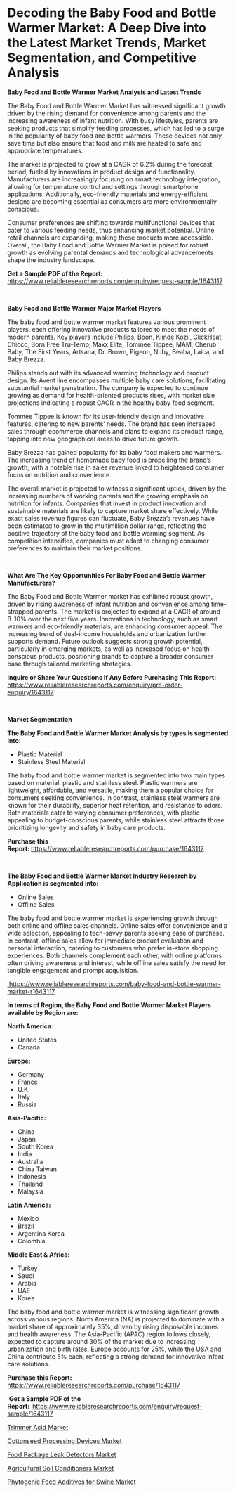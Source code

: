<p><h1>Decoding the Baby Food and Bottle Warmer Market: A Deep Dive into the Latest Market Trends, Market Segmentation, and Competitive Analysis</h1></p><p><strong>Baby Food and Bottle Warmer Market Analysis and Latest Trends</strong></p>
<p><p>The Baby Food and Bottle Warmer Market has witnessed significant growth driven by the rising demand for convenience among parents and the increasing awareness of infant nutrition. With busy lifestyles, parents are seeking products that simplify feeding processes, which has led to a surge in the popularity of baby food and bottle warmers. These devices not only save time but also ensure that food and milk are heated to safe and appropriate temperatures.</p><p>The market is projected to grow at a CAGR of 6.2% during the forecast period, fueled by innovations in product design and functionality. Manufacturers are increasingly focusing on smart technology integration, allowing for temperature control and settings through smartphone applications. Additionally, eco-friendly materials and energy-efficient designs are becoming essential as consumers are more environmentally conscious.</p><p>Consumer preferences are shifting towards multifunctional devices that cater to various feeding needs, thus enhancing market potential. Online retail channels are expanding, making these products more accessible. Overall, the Baby Food and Bottle Warmer Market is poised for robust growth as evolving parental demands and technological advancements shape the industry landscape.</p></p>
<p><strong>Get a Sample PDF of the Report:&nbsp;</strong> <a href="https://www.reliableresearchreports.com/enquiry/request-sample/1643117?utm_campaign=7&utm_medium=2&utm_source=Github&utm_content=ia&utm_term=28032025&utm_id=baby-food-and-bottle-warmer">https://www.reliableresearchreports.com/enquiry/request-sample/1643117</a></p>
<p>&nbsp;</p>
<p><strong>Baby Food and Bottle Warmer Major Market Players</strong></p>
<p><p>The baby food and bottle warmer market features various prominent players, each offering innovative products tailored to meet the needs of modern parents. Key players include Philips, Boon, Kiinde Kozii, ClickHeat, Chicco, Born Free Tru-Temp, Maxx Elite, Tommee Tippee, MAM, Cherub Baby, The First Years, Artsana, Dr. Brown, Pigeon, Nuby, Beaba, Laica, and Baby Brezza.</p><p>Philips stands out with its advanced warming technology and product design. Its Avent line encompasses multiple baby care solutions, facilitating substantial market penetration. The company is expected to continue growing as demand for health-oriented products rises, with market size projections indicating a robust CAGR in the healthy baby food segment.</p><p>Tommee Tippee is known for its user-friendly design and innovative features, catering to new parents’ needs. The brand has seen increased sales through ecommerce channels and plans to expand its product range, tapping into new geographical areas to drive future growth.</p><p>Baby Brezza has gained popularity for its baby food makers and warmers. The increasing trend of homemade baby food is propelling the brand’s growth, with a notable rise in sales revenue linked to heightened consumer focus on nutrition and convenience.</p><p>The overall market is projected to witness a significant uptick, driven by the increasing numbers of working parents and the growing emphasis on nutrition for infants. Companies that invest in product innovation and sustainable materials are likely to capture market share effectively. While exact sales revenue figures can fluctuate, Baby Brezza’s revenues have been estimated to grow in the multimillion dollar range, reflecting the positive trajectory of the baby food and bottle warming segment. As competition intensifies, companies must adapt to changing consumer preferences to maintain their market positions.</p></p>
<p>&nbsp;</p>
<p><strong>What Are The Key Opportunities For Baby Food and Bottle Warmer Manufacturers?</strong></p>
<p><p>The Baby Food and Bottle Warmer market has exhibited robust growth, driven by rising awareness of infant nutrition and convenience among time-strapped parents. The market is projected to expand at a CAGR of around 8-10% over the next five years. Innovations in technology, such as smart warmers and eco-friendly materials, are enhancing consumer appeal. The increasing trend of dual-income households and urbanization further supports demand. Future outlook suggests strong growth potential, particularly in emerging markets, as well as increased focus on health-conscious products, positioning brands to capture a broader consumer base through tailored marketing strategies.</p></p>
<p><strong>Inquire or Share Your Questions If Any Before Purchasing This Report:</strong> <a href="https://www.reliableresearchreports.com/enquiry/pre-order-enquiry/1643117?utm_campaign=7&utm_medium=2&utm_source=Github&utm_content=ia&utm_term=28032025&utm_id=baby-food-and-bottle-warmer">https://www.reliableresearchreports.com/enquiry/pre-order-enquiry/1643117</a></p>
<p>&nbsp;</p>
<p><strong>Market Segmentation</strong></p>
<p><strong>The Baby Food and Bottle Warmer Market Analysis by types is segmented into:</strong></p>
<p><ul><li>Plastic Material</li><li>Stainless Steel Material</li></ul></p>
<p><p>The baby food and bottle warmer market is segmented into two main types based on material: plastic and stainless steel. Plastic warmers are lightweight, affordable, and versatile, making them a popular choice for consumers seeking convenience. In contrast, stainless steel warmers are known for their durability, superior heat retention, and resistance to odors. Both materials cater to varying consumer preferences, with plastic appealing to budget-conscious parents, while stainless steel attracts those prioritizing longevity and safety in baby care products.</p></p>
<p><strong>Purchase this Report:&nbsp;</strong><a href="https://www.reliableresearchreports.com/purchase/1643117?utm_campaign=7&utm_medium=2&utm_source=Github&utm_content=ia&utm_term=28032025&utm_id=baby-food-and-bottle-warmer">https://www.reliableresearchreports.com/purchase/1643117</a></p>
<p>&nbsp;</p>
<p><strong>The Baby Food and Bottle Warmer Market Industry Research by Application is segmented into:</strong></p>
<p><ul><li>Online Sales</li><li>Offline Sales</li></ul></p>
<p><p>The baby food and bottle warmer market is experiencing growth through both online and offline sales channels. Online sales offer convenience and a wide selection, appealing to tech-savvy parents seeking ease of purchase. In contrast, offline sales allow for immediate product evaluation and personal interaction, catering to customers who prefer in-store shopping experiences. Both channels complement each other, with online platforms often driving awareness and interest, while offline sales satisfy the need for tangible engagement and prompt acquisition.</p></p>
<p><a href="https://www.reliableresearchreports.com/baby-food-and-bottle-warmer-market-r1643117?utm_campaign=7&utm_medium=2&utm_source=Github&utm_content=ia&utm_term=28032025&utm_id=baby-food-and-bottle-warmer">&nbsp;https://www.reliableresearchreports.com/baby-food-and-bottle-warmer-market-r1643117</a></p>
<p><strong>In terms of Region, the Baby Food and Bottle Warmer Market Players available by Region are:</strong></p>
<p>
    <p> <strong> North America: </strong>
        <ul>
            <li>United States</li>
            <li>Canada</li>
        </ul>
        </p> 
    <p> <strong> Europe: </strong>
        <ul>
            <li>Germany</li>
            <li>France</li>
            <li>U.K.</li>
            <li>Italy</li>
            <li>Russia</li>
        </ul>
        </p> 
    <p> <strong> Asia-Pacific: </strong>
        <ul>
            <li>China</li>
            <li>Japan</li>
            <li>South Korea</li>
            <li>India</li>
            <li>Australia</li>
            <li>China Taiwan</li>
            <li>Indonesia</li>
            <li>Thailand</li>
            <li>Malaysia</li>
        </ul>
        </p> 
    <p> <strong> Latin America: </strong>
        <ul>
            <li>Mexico</li>
            <li>Brazil</li>
            <li>Argentina Korea</li>
            <li>Colombia</li>
        </ul>
        </p> 
    <p> <strong> Middle East & Africa: </strong>
        <ul>
            <li>Turkey</li>
            <li>Saudi</li>
            <li>Arabia</li>
            <li>UAE</li>
            <li>Korea</li>
        </ul>
    </p>
    </p>
<p><p>The baby food and bottle warmer market is witnessing significant growth across various regions. North America (NA) is projected to dominate with a market share of approximately 35%, driven by rising disposable incomes and health awareness. The Asia-Pacific (APAC) region follows closely, expected to capture around 30% of the market due to increasing urbanization and birth rates. Europe accounts for 25%, while the USA and China contribute 5% each, reflecting a strong demand for innovative infant care solutions.</p></p>
<p><strong>Purchase this Report: </strong><a href="https://www.reliableresearchreports.com/purchase/1643117?utm_campaign=7&utm_medium=2&utm_source=Github&utm_content=ia&utm_term=28032025&utm_id=baby-food-and-bottle-warmer">https://www.reliableresearchreports.com/purchase/1643117</a></p>
<p>&nbsp;<strong>Get a Sample PDF of the Report:&nbsp;&nbsp;</strong><a href="https://www.reliableresearchreports.com/enquiry/request-sample/1643117?utm_campaign=7&utm_medium=2&utm_source=Github&utm_content=ia&utm_term=28032025&utm_id=baby-food-and-bottle-warmer">https://www.reliableresearchreports.com/enquiry/request-sample/1643117</a></p>
<p><strong></strong></p>
<p><p><a href="https://github.com/gasiorgary79/Market-Research-Report-List-1/blob/main/trimmer-acid-market.md?utm_campaign=7&utm_medium=2&utm_source=Github&utm_content=ia&utm_term=28032025&utm_id=baby-food-and-bottle-warmer">Trimmer Acid Market</a></p><p><a href="https://github.com/supashcriana/Market-Research-Report-List-1/blob/main/cottonseed-processing-devices-market.md?utm_campaign=7&utm_medium=2&utm_source=Github&utm_content=ia&utm_term=28032025&utm_id=baby-food-and-bottle-warmer">Cottonseed Processing Devices Market</a></p><p><a href="https://github.com/joubehobock75/Market-Research-Report-List-1/blob/main/food-package-leak-detectors-market.md?utm_campaign=7&utm_medium=2&utm_source=Github&utm_content=ia&utm_term=28032025&utm_id=baby-food-and-bottle-warmer">Food Package Leak Detectors Market</a></p><p><a href="https://github.com/bufkamaiahi7/Market-Research-Report-List-1/blob/main/agricultural-soil-conditioners-market.md?utm_campaign=7&utm_medium=2&utm_source=Github&utm_content=ia&utm_term=28032025&utm_id=baby-food-and-bottle-warmer">Agricultural Soil Conditioners Market</a></p><p><a href="https://github.com/vigatoimrene04/Market-Research-Report-List-1/blob/main/phytogenic-feed-additives-for-swine-market.md?utm_campaign=7&utm_medium=2&utm_source=Github&utm_content=ia&utm_term=28032025&utm_id=baby-food-and-bottle-warmer">Phytogenic Feed Additives for Swine Market</a></p></p>